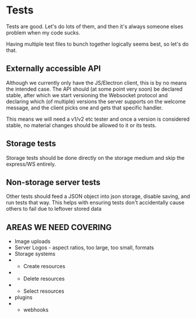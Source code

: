 # Tests

Tests are good. Let's do lots of them, and then it's always someone elses problem when my code sucks.

Having multiple test files to bunch together logically seems best, so let's do that.

## Externally accessible API

Although we currently only have the JS/Electron client, this is by no means the intended case. The API should (at some point very soon) be declared stable, after which we start versioning the Websocket protocol and declaring which (of multiple) versions the server supports on the welcome message, and the client picks one and gets that specific handler.

This means we will need a v1/v2 etc tester and once a version is considered stable, no material changes should be allowed to it or its tests.

## Storage tests

Storage tests should be done directly on the storage medium and skip the express/WS entirely.

## Non-storage server tests

Other tests should feed a JSON object into json storage, disable saving, and run tests that way. This helps with ensuring tests don't accidentally cause others to fail due to leftover stored data

## AREAS WE NEED COVERING

- Image uploads
- Server Logos - aspect ratios, too large, too small, formats
- Storage systems
- - Create resources
- - Delete resources
- - Select resources
- plugins
- - webhooks